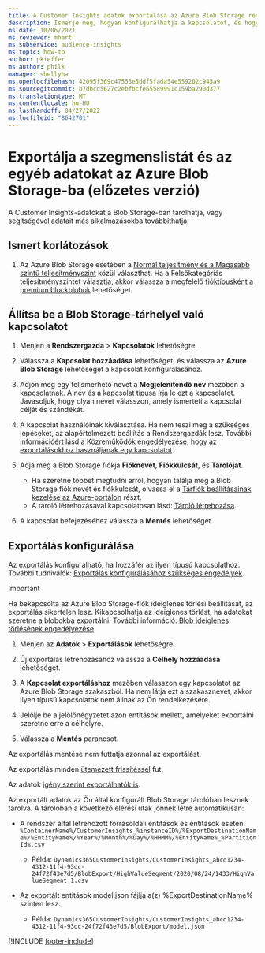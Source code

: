 ```yaml
---
title: A Customer Insights adatok exportálása az Azure Blob Storage rendszerbe
description: Ismerje meg, hogyan konfigurálhatja a kapcsolatot, és hogyan exportálhatja a Blob Storage-ba.
ms.date: 10/06/2021
ms.reviewer: mhart
ms.subservice: audience-insights
ms.topic: how-to
author: pkieffer
ms.author: philk
manager: shellyha
ms.openlocfilehash: 42095f369c47553e5ddf5fada54e559202c943a9
ms.sourcegitcommit: b7dbcd5627c2ebfbcfe65589991c159ba290d377
ms.translationtype: MT
ms.contentlocale: hu-HU
ms.lasthandoff: 04/27/2022
ms.locfileid: "8642701"
---
```

# <a name="export-segment-list-and-other-data-to-azure-blob-storage-preview"></a>Exportálja a szegmenslistát és az egyéb adatokat az Azure Blob Storage-ba (előzetes verzió)

A Customer Insights-adatokat a Blob Storage-ban tárolhatja, vagy segítségével adatait más alkalmazásokba továbbíthatja.

## <a name="known-limitations"></a>Ismert korlátozások

1. Az Azure Blob Storage esetében a [Normál teljesítmény és a Magasabb szintű teljesítményszint](/azure/storage/blobs/storage-blob-performance-tiers) közül választhat. Ha a Felsőkategóriás teljesítményszintet választja, akkor válassza a megfelelő [fióktípusként a premium blockblobok](/azure/storage/common/storage-account-overview#types-of-storage-accounts) lehetőséget.

## <a name="set-up-the-connection-to-blob-storage"></a>Állítsa be a Blob Storage-tárhelyel való kapcsolatot

1. Menjen a **Rendszergazda** > **Kapcsolatok** lehetőségre.

1. Válassza a **Kapcsolat hozzáadása** lehetőséget, és válassza az **Azure Blob Storage** lehetőséget a kapcsolat konfigurálásához.

1. Adjon meg egy felismerhető nevet a **Megjelenítendő név** mezőben a kapcsolatnak. A név és a kapcsolat típusa írja le ezt a kapcsolatot. Javasoljuk, hogy olyan nevet válasszon, amely ismerteti a kapcsolat célját és szándékát.

1. A kapcsolat használóinak kiválasztása. Ha nem teszi meg a szükséges lépéseket, az alapértelmezett beállítás a Rendszergazdák lesz. További információért lásd a [Közreműködők engedélyezése, hogy az exportálásokhoz használjanak egy kapcsolatot](connections.md#allow-contributors-to-use-a-connection-for-exports).

1. Adja meg a Blob Storage fiókja **Fióknevét**, **Fiókkulcsát**, és **Tárolóját**.
    - Ha szeretne többet megtudni arról, hogyan találja meg a Blob Storage fiók nevét és fiókkulcsát, olvassa el a [Tárfiók beállításainak kezelése az Azure-portálon](/azure/storage/common/storage-account-manage) részt.
    - A tároló létrehozásával kapcsolatosan lásd: [Tároló létrehozása](/azure/storage/blobs/storage-quickstart-blobs-portal#create-a-container).

1. A kapcsolat befejezéséhez válassza a **Mentés** lehetőséget. 

## <a name="configure-an-export"></a>Exportálás konfigurálása

Az exportálás konfigurálható, ha hozzáfér az ilyen típusú kapcsolathoz. További tudnivalók: [Exportálás konfigurálásához szükséges engedélyek](export-destinations.md#set-up-a-new-export).

> [!IMPORTANT]
> Ha bekapcsolta az Azure Blob Storage-fiók ideiglenes törlési beállítását, az exportálás sikertelen lesz. Kikapcsolhatja az ideiglenes törlést, ha adatokat szeretne a blobokba exportálni. További információ: [Blob ideiglenes törlésének engedélyezése](/azure/storage/blobs/soft-delete-blob-enable.md)

1. Menjen az **Adatok** > **Exportálások** lehetőségre.

1. Új exportálás létrehozásához válassza a **Célhely hozzáadása** lehetőséget.

1. A **Kapcsolat exportáláshoz** mezőben válasszon egy kapcsolatot az Azure Blob Storage szakaszból. Ha nem látja ezt a szakasznevet, akkor ilyen típusú kapcsolatok nem állnak az Ön rendelkezésére.

1. Jelölje be a jelölőnégyzetet azon entitások mellett, amelyeket exportálni szeretne erre a célhelyre.

1. Válassza a **Mentés** parancsot.

Az exportálás mentése nem futtatja azonnal az exportálást.

Az exportálás minden [ütemezett frissítéssel](system.md#schedule-tab) fut.     

Az adatok [igény szerint exportálhatók is](export-destinations.md#run-exports-on-demand). 

Az exportált adatok az Ön által konfigurált Blob Storage tárolóban lesznek tárolva. A tárolóban a következő elérési utak jönnek létre automatikusan:

- A rendszer által létrehozott forrásoldali entitások és entitások esetén:   
  `%ContainerName%/CustomerInsights_%instanceID%/%ExportDestinationName%/%EntityName%/%Year%/%Month%/%Day%/%HHMM%/%EntityName%_%PartitionId%.csv`  
  - Példa: `Dynamics365CustomerInsights/CustomerInsights_abcd1234-4312-11f4-93dc-24f72f43e7d5/BlobExport/HighValueSegment/2020/08/24/1433/HighValueSegment_1.csv`
 
- Az exportált entitások model.json fájlja a(z) %ExportDestinationName% szinten lesz.  
  - Példa: `Dynamics365CustomerInsights/CustomerInsights_abcd1234-4312-11f4-93dc-24f72f43e7d5/BlobExport/model.json`

[!INCLUDE [footer-include](includes/footer-banner.md)]
